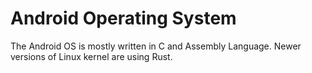 # Android Operating System
The Android OS is mostly written in C and Assembly Language. Newer versions of Linux kernel are using Rust.

